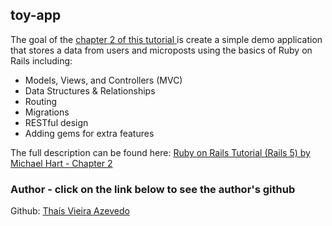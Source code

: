 ## toy-app

The goal of the <a href="https://www.learnenough.com/ruby-on-rails-4th-edition-tutorial/toy_app#sec-demo_user_has_many_microposts">chapter 2 of this tutorial   </a>is create a simple demo application that stores a data from users and microposts using the basics of Ruby on Rails including:

* Models, Views, and Controllers (MVC)
* Data Structures & Relationships
* Routing
* Migrations
* RESTful design
* Adding gems for extra features

The full description can be found here: <a href="https://www.learnenough.com/ruby-on-rails-4th-edition-tutorial/toy_app#sec-demo_user_has_many_microposts">Ruby on Rails Tutorial (Rails 5) by Michael Hart - Chapter 2</a> 

### Author - click on the link below to see the author's github    
Github: <a href="https://github.com/thsvr">Thaís Vieira Azevedo</a>